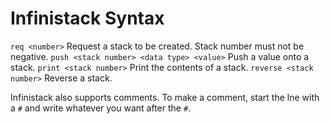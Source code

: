 
# Infinistack Syntax

`req <number>` Request a stack to be created. Stack number must not be negative.
`push <stack number> <data type> <value>` Push a value onto a stack.
`print <stack number>` Print the contents of a stack.
`reverse <stack number>` Reverse a stack.

Infinistack also supports comments. To make a comment, start the lne with a `#` and write whatever you want after the `#`.

